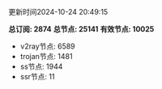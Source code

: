 更新时间2024-10-24 20:49:15

**总订阅: 2874**
**总节点: 25141**
**有效节点: 10025**
- v2ray节点: 6589
- trojan节点: 1481
- ss节点: 1944
- ssr节点: 11
